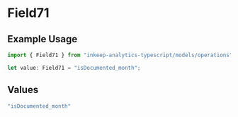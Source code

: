 # Field71

## Example Usage

```typescript
import { Field71 } from "inkeep-analytics-typescript/models/operations";

let value: Field71 = "isDocumented_month";
```

## Values

```typescript
"isDocumented_month"
```